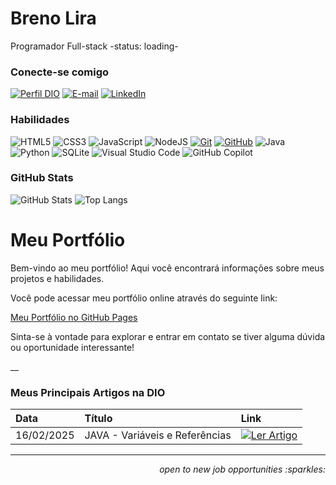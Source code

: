 # Breno Lira

Programador Full-stack  -status: loading-

### Conecte-se comigo

[![Perfil DIO](https://img.shields.io/badge/-Meu%20Perfil%20na%20DIO-30A3DC?style=for-the-badge)](https://www.dio.me/users/brenohencastro)
[![E-mail](https://img.shields.io/badge/-Email-000?style=for-the-badge&logo=microsoft-outlook&logoColor=E94D5F)](mailto:bhcl@cesar.school)
[![LinkedIn](https://img.shields.io/badge/-LinkedIn-000?style=for-the-badge&logo=linkedin&logoColor=30A3DC)](https://www.linkedin.com/in/breno-henrique-de-castro-lira/)

### Habilidades

![HTML5](https://img.shields.io/badge/HTML-000?style=for-the-badge&logo=html5&logoColor=30A3DC)
![CSS3](https://img.shields.io/badge/CSS3-000?style=for-the-badge&logo=css3&logoColor=E94D5F)
![JavaScript](https://img.shields.io/badge/JavaScript-000?style=for-the-badge&logo=javascript&logoColor=30A3DC)
![NodeJS](https://img.shields.io/badge/node.js-6DA55F?style=for-the-badge&logo=node.js&logoColor=white)
[![Git](https://img.shields.io/badge/Git-000?style=for-the-badge&logo=git&logoColor=E94D5F)](https://git-scm.com/doc)
[![GitHub](https://img.shields.io/badge/GitHub-000?style=for-the-badge&logo=github&logoColor=30A3DC)](https://docs.github.com/)
![Java](https://img.shields.io/badge/java-%23ED8B00.svg?style=for-the-badge&logo=openjdk&logoColor=white)
![Python](https://img.shields.io/badge/python-3670A0?style=for-the-badge&logo=python&logoColor=ffdd54)
![SQLite](https://img.shields.io/badge/sqlite-%2307405e.svg?style=for-the-badge&logo=sqlite&logoColor=white)
![Visual Studio Code](https://img.shields.io/badge/Visual%20Studio%20Code-0078d7.svg?style=for-the-badge&logo=visual-studio-code&logoColor=white)
![GitHub Copilot](https://img.shields.io/badge/github_copilot-8957E5?style=for-the-badge&logo=github-copilot&logoColor=white)

### GitHub Stats

![GitHub Stats](https://github-readme-stats.vercel.app/api?username=bhclira&theme=transparent&bg_color=000&border_color=30A3DC&show_icons=true&icon_color=30A3DC&title_color=E94D5F&text_color=FFF)
![Top Langs](https://github-readme-stats-git-masterrstaa-rickstaa.vercel.app/api/top-langs/?username=bhclira&layout=compact&bg_color=000&border_color=30A3DC&title_color=E94D5F&text_color=FFF)

# Meu Portfólio

Bem-vindo ao meu portfólio! Aqui você encontrará informações sobre meus projetos e habilidades.

Você pode acessar meu portfólio online através do seguinte link:

<a href="https://bhclira.github.io/js-developer-portfolio/" target="_blank">Meu Portfólio no GitHub Pages</a>

Sinta-se à vontade para explorar e entrar em contato se tiver alguma dúvida ou oportunidade interessante!

__


### Meus Principais Artigos na DIO

<table>
  <thead>
    <tr align="left">
      <th>Data</th>
      <th>Título</th>
      <th>Link</th>
    </tr>
  </thead>
  <tbody align="left">
    <tr>
      <td>16/02/2025</td>
      <td>JAVA - Variáveis e Referências</td>
      <td align="center">
        <a href="https://web.dio.me/articles/java-variaveis-e-referencias">
           <img align="center" alt="Ler Artigo" src="https://img.shields.io/badge/Ler%20Artigo-30A3DC?style=for-the-badge">
        </a>
      </td>
    </tr>
  </tbody>
  <tfoot></tfoot>
</table>

---
</p>

<p align="right">
  <i> open to new job opportunities :sparkles: </i>
</p>

<br>
